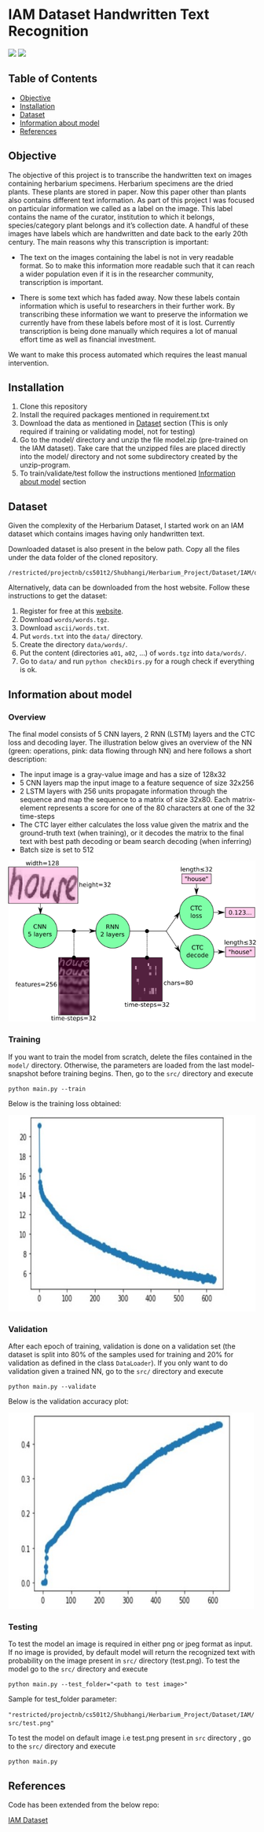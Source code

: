 # IAM Dataset Handwritten Text Recognition 

![](https://img.shields.io/badge/python-3.6.5-green.svg?style=flat)  ![](https://img.shields.io/badge/tensorflow-1.12-orange.svg?style=flat)

## Table of Contents

- [Objective](#objective)
- [Installation](#installation)
- [Dataset](#dataset)
- [Information about model](#information-about-model)
- [References](#references)

## Objective

The objective of this project is to transcribe the handwritten text on images containing herbarium specimens. Herbarium specimens are the dried plants. These plants are stored in paper. Now this paper other than plants also contains different text information. As part of this project I was focused on particular information we called as a label on the image. This label contains the name of the curator, institution to which it belongs, species/category plant belongs and it’s collection date. A handful of these images have labels which are handwritten and date back to the early 20th century. The main reasons why this transcription is important:
* The text on the images containing the label is not in very readable format. So to make this information more readable such that it can reach a wider population even if it is in the researcher community, transcription is important.

* There is some text which has faded away. Now these labels contain information which is useful to researchers in their further work. By transcribing these information we want to preserve the information we currently have from these labels before most of it is lost. Currently transcription is being done manually which requires a lot of manual effort time as well as financial investment. 

We want to make this process automated which requires the least manual intervention.

## Installation

1. Clone this repository
2. Install the required packages mentioned in requirement.txt
3. Download the data as mentioned in [Dataset](#dataset) section (This is only required if training or validating model, not for testing)
4. Go to the model/ directory and unzip the file model.zip (pre-trained on the IAM dataset). Take care that the unzipped files are placed directly into the model/ directory and not some subdirectory created by the unzip-program.
5. To train/validate/test follow the instructions mentioned [Information about model](#information-about-model) section

## Dataset

Given the complexity of the Herbarium Dataset, I started work on an IAM dataset which contains images having only handwritten text. 

Downloaded dataset is also present in the below path. Copy all the files under the data folder of the cloned repository.

```console
/restricted/projectnb/cs501t2/Shubhangi/Herbarium_Project/Dataset/IAM/data
```

Alternatively, data can be downloaded from the host website. Follow these instructions to get the dataset:

1. Register for free at this [website](http://www.fki.inf.unibe.ch/databases/iam-handwriting-database).
2. Download `words/words.tgz`.
3. Download `ascii/words.txt`.
4. Put `words.txt` into the `data/` directory.
5. Create the directory `data/words/`.
6. Put the content (directories `a01`, `a02`, ...) of `words.tgz` into `data/words/`.
7. Go to `data/` and run `python checkDirs.py` for a rough check if everything is ok.


## Information about model

### Overview

The final model consists of 5 CNN layers, 2 RNN (LSTM) layers and the CTC loss and decoding layer. The illustration below gives an overview of the NN (green: operations, pink: data flowing through NN) and here follows a short description:

* The input image is a gray-value image and has a size of 128x32
* 5 CNN layers map the input image to a feature sequence of size 32x256
* 2 LSTM layers with 256 units propagate information through the sequence and map the sequence to a matrix of size 32x80. Each matrix-element represents a score for one of the 80 characters at one of the 32 time-steps
* The CTC layer either calculates the loss value given the matrix and the ground-truth text (when training), or it decodes the matrix to the final text with best path decoding or beam search decoding (when inferring)
* Batch size is set to 512


![nn_overview](./doc/nn_overview.png)

### Training

If you want to train the model from scratch, delete the files contained in the `model/` directory. Otherwise, the parameters are loaded from the last model-snapshot before training begins. Then, go to the `src/` directory and execute 
```console
python main.py --train
```

Below is the training loss obtained:

<img src="./doc/training_loss.jpg" width="550" height="400">

### Validation

After each epoch of training, validation is done on a validation set (the dataset is split into 80% of the samples used for training and 20% for validation as defined in the class `DataLoader`). If you only want to do validation given a trained NN, go to the `src/` directory and execute 
```console
python main.py --validate
```

Below is the validation accuracy plot:

<img src="./doc/validation_accuracy.jpg" width="500" height="400">

### Testing

To test the model an image is required in either png or jpeg format as input. If no image is provided, by default model will return the recognized text with probability on the image present in `src/` directory (test.png). To test the model go to the `src/` directory and execute 

```console
python main.py --test_folder="<path to test image>"
```
Sample for test_folder parameter:

`"restricted/projectnb/cs501t2/Shubhangi/Herbarium_Project/Dataset/IAM/src/test.png"`

To test the model on default image i.e test.png present in `src` directory , go to the `src/` directory and execute 
```console
python main.py 
```
## References

Code has been extended from the below repo:

[IAM Dataset](https://github.com/githubharald/SimpleHTR)


